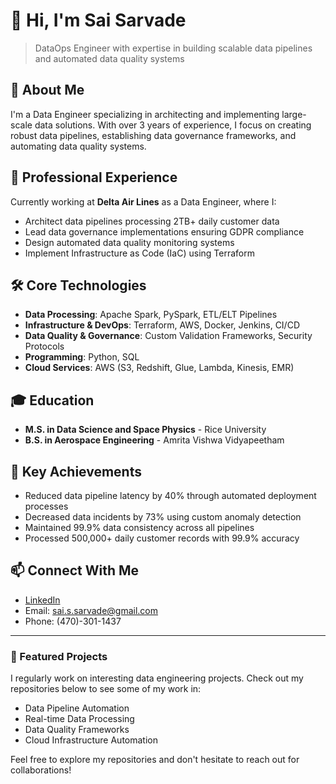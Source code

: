 # 👋 Hi, I'm Sai Sarvade

> DataOps Engineer with expertise in building scalable data pipelines and automated data quality systems

## 🚀 About Me

I'm a Data Engineer specializing in architecting and implementing large-scale data solutions. With over 3 years of experience, I focus on creating robust data pipelines, establishing data governance frameworks, and automating data quality systems.

## 💼 Professional Experience

Currently working at **Delta Air Lines** as a Data Engineer, where I:
- Architect data pipelines processing 2TB+ daily customer data
- Lead data governance implementations ensuring GDPR compliance
- Design automated data quality monitoring systems
- Implement Infrastructure as Code (IaC) using Terraform

## 🛠️ Core Technologies

- **Data Processing**: Apache Spark, PySpark, ETL/ELT Pipelines
- **Infrastructure & DevOps**: Terraform, AWS, Docker, Jenkins, CI/CD
- **Data Quality & Governance**: Custom Validation Frameworks, Security Protocols
- **Programming**: Python, SQL
- **Cloud Services**: AWS (S3, Redshift, Glue, Lambda, Kinesis, EMR)

## 🎓 Education

- **M.S. in Data Science and Space Physics** - Rice University
- **B.S. in Aerospace Engineering** - Amrita Vishwa Vidyapeetham

## 🌟 Key Achievements

- Reduced data pipeline latency by 40% through automated deployment processes
- Decreased data incidents by 73% using custom anomaly detection
- Maintained 99.9% data consistency across all pipelines
- Processed 500,000+ daily customer records with 99.9% accuracy

## 📫 Connect With Me

- [LinkedIn](https://linkedin.com/saisarvade)
- Email: sai.s.sarvade@gmail.com
- Phone: (470)-301-1437

---

### 🚀 Featured Projects

I regularly work on interesting data engineering projects. Check out my repositories below to see some of my work in:
- Data Pipeline Automation
- Real-time Data Processing
- Data Quality Frameworks
- Cloud Infrastructure Automation

Feel free to explore my repositories and don't hesitate to reach out for collaborations!


